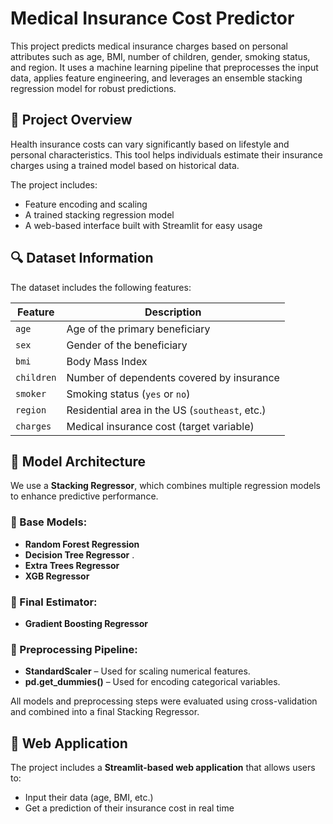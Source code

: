 # Medical Insurance Cost Predictor

This project predicts medical insurance charges based on personal attributes such as age, BMI, number of children, gender, smoking status, and region. It uses a machine learning pipeline that preprocesses the input data, applies feature engineering, and leverages an ensemble stacking regression model for robust predictions.

## 📌 Project Overview

Health insurance costs can vary significantly based on lifestyle and personal characteristics. This tool helps individuals estimate their insurance charges using a trained model based on historical data.

The project includes:
- Feature encoding and scaling
- A trained stacking regression model
- A web-based interface built with Streamlit for easy usage

## 🔍 Dataset Information

The dataset includes the following features:

| Feature         | Description                                      |
|----------------|--------------------------------------------------|
| `age`          | Age of the primary beneficiary                   |
| `sex`          | Gender of the beneficiary                        |
| `bmi`          | Body Mass Index                                  |
| `children`     | Number of dependents covered by insurance        |
| `smoker`       | Smoking status (`yes` or `no`)                   |
| `region`       | Residential area in the US (`southeast`, etc.)   |
| `charges`      | Medical insurance cost (target variable)         |

## 🔧 Model Architecture

We use a **Stacking Regressor**, which combines multiple regression models to enhance predictive performance.

### 🔹 Base Models:
- **Random Forest Regression**
- **Decision Tree Regressor** .
- **Extra Trees Regressor**
- **XGB Regressor**

### 🔹 Final Estimator:
- **Gradient Boosting Regressor**

### 🔹 Preprocessing Pipeline:
- **StandardScaler** – Used for scaling numerical features.
- **pd.get_dummies()** – Used for encoding categorical variables.

All models and preprocessing steps were evaluated using cross-validation and combined into a final Stacking Regressor.

## 🚀 Web Application

The project includes a **Streamlit-based web application** that allows users to:

- Input their data (age, BMI, etc.)
- Get a prediction of their insurance cost in real time
